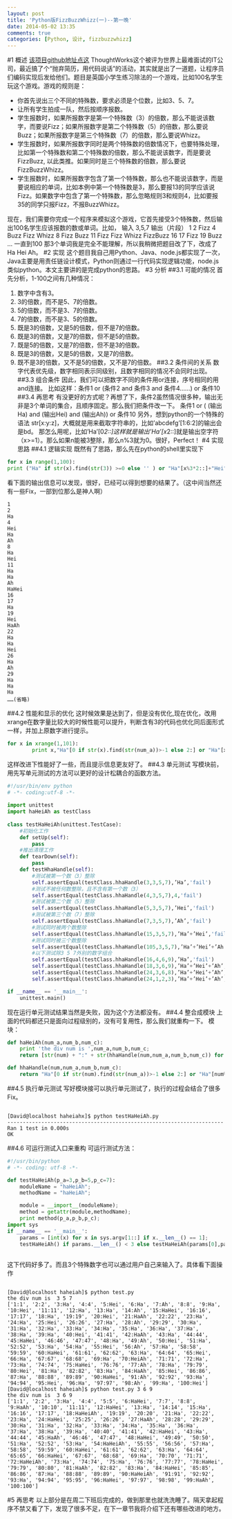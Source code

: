 ```yaml
---
layout: post
title: 'Python版FizzBuzzWhizz(一)--第一晚'
date: 2014-05-02 13:35
comments: true
categories: [Python, 设计, fizzbuzzwhizz]
---
```

#1 概述
[该项目github地址点这](https://github.com/yuezaixz/fizzBuzzWhizz)
ThoughtWorks这个被评为世界上最难面试的IT公司，最近搞了个“抛弃简历，用代码说话”的活动，其实就是出了一道题，让程序员们编码实现后发给他们。题目是英国小学生练习除法的一个游戏，比如100名学生玩这个游戏。游戏的规则是：

*	你首先说出三个不同的特殊数，要求必须是个位数，比如3、5、7。
*	让所有学生拍成一队，然后按顺序报数。
*	学生报数时，如果所报数字是第一个特殊数（3）的倍数，那么不能说该数字，而要说Fizz；如果所报数字是第二个特殊数（5）的倍数，那么要说Buzz；如果所报数字是第三个特殊数（7）的倍数，那么要说Whizz。
*	学生报数时，如果所报数字同时是两个特殊数的倍数情况下，也要特殊处理，比如第一个特殊数和第二个特殊数的倍数，那么不能说该数字，而是要说FizzBuzz, 以此类推。如果同时是三个特殊数的倍数，那么要说FizzBuzzWhizz。
*	学生报数时，如果所报数字包含了第一个特殊数，那么也不能说该数字，而是要说相应的单词，比如本例中第一个特殊数是3，那么要报13的同学应该说Fizz。如果数字中包含了第一个特殊数，那么忽略规则3和规则4，比如要报35的同学只报Fizz，不报BuzzWhizz。

现在，我们需要你完成一个程序来模拟这个游戏，它首先接受3个特殊数，然后输出100名学生应该报数的数或单词。比如，
输入 3,5,7 输出（片段）
1 2 Fizz 4 Buzz Fizz Whizz 8 Fizz Buzz 11 Fizz Fizz Whizz FizzBuzz 16 17 Fizz 19 Buzz … 一直到100
那3个单词我是完全不能理解，所以我稍微把题目改了下，改成了Ha Hei Ah。
#2 实现
这个题目我自己用Python、Java、node.js都实现了一次，Java主要是用责任链设计模式，Python则通过一行代码实现逻辑功能，node.js类似python。本文主要讲的是完成python的思路。
#3 分析
##3.1 可能的情况
首先分析，1-100之间有几种情况：

1) 数字中含有3。
2) 3的倍数，而不是5、7的倍数。
2) 5的倍数，而不是3、7的倍数。
2) 7的倍数，而不是3、5的倍数。
2) 既是3的倍数，又是5的倍数，但不是7的倍数。
2) 既是3的倍数，又是7的倍数，但不是5的倍数。
2) 既是5的倍数，又是7的倍数，但不是3的倍数。
2) 既是3的倍数，又是5的倍数，又是7的倍数。
3) 既不是3的倍数，又不是5的倍数，又不是7的倍数。
##3.2 条件间的关系
数字代表优先级，数字相同表示同级别，且数字相同的情况不会同时出现。
##3.3 组合条件
因此，我们可以把数字不同的条件用or连接，序号相同的用and连接。
比如这样：条件1 or (条件2  and 条件3 and 条件4……) or 条件10
##3.4 再思考
有没更好的方式呢？再想了下，条件2虽然情况很多种，输出无非是3个单词的集合，且顺序固定。那么我们把条件改一下。
条件1 or ( (输出Ha)  and (输出Hei)  and (输出Ah)) or 条件10
另外，想到python的一个特殊的语法 str[x:y:z]，大概就是用来截取字符串的，比如’abcdefg’[1:6:2]的输出会是bd。
那怎么用呢，比如’Ha’[0*2::]这样就是输出’Ha’[x*2::]就是输出空字符（x>=1）。那么如果n能被3整除，那么n%3就为0。很好，Perfect！
#4 实现思路
##4.1 逻辑实现
既然有了思路，那么先在python的shell里实现下
```python
for x in range(1,100):
print ("Ha" if str(x).find(str(3)) >=0 else '' ) or "Ha"[x%3*2::]+"Hei"[x%5*3::] +"Ah"[x%7*2::] or x
```
看下面的输出信息可以发现，很好，已经可以得到想要的结果了。（这中间当然还有一些Fix，一部到位那么是神人啊）

```
1
2
Ha
4
Hei
Ha
Ah
8
Ha
Hei
11
Ha
Ha
Ah
HaHei
16
17
Ha
19
Hei
HaAh
22
Ha
Ha
Hei
26
Ha
Ah
29
Ha
Ha
Ha
……(省略)
```

##4.2 性能和显示的优化
这时候效果是达到了，但是没有优化,现在优化，改用xrange在数字量比较大的时候性能可以提升，判断含有3的代码也优化同后面形式一样，并加上原数字进行提示。
```python
for x in xrange(1,101):
        print x,"Ha"[0 if str(x).find(str(num_a))>-1 else 2:] or "Ha"[x%num_a*2::]+"Hei"[x%num_b*3::] +"Ah"[x%num_c*2::] or x;
```
这样改进下性能好了一些，而且提示信息更友好了。
##4.3 单元测试
写模块前，用先写单元测试的方法可以更好的设计松耦合的函数方法。
```python testHaHeiAh.py
#!/usr/bin/env python  
# -*- coding:utf-8 -*-
  
import unittest
import haHeiAh as testClass
    
class testHaHeiAh(unittest.TestCase):
    #初始化工作
    def setUp(self):
        pass
    #推出清理工作
    def tearDown(self):
        pass
    def testHhaHandle(self):
        #测试被第一个数（3）整除
        self.assertEqual(testClass.hhaHandle(3,3,5,7),’Ha’,'fail')
        #测试不被任何数整除，且不含有第一个数（3）
        self.assertEqual(testClass.hhaHandle(4,3,5,7),4,'fail')
        #测试被第二个数（5）整除
        self.assertEqual(testClass.hhaHandle(5,3,5,7),’Hei’,'fail')
        #测试被第三个数（7）整除
        self.assertEqual(testClass.hhaHandle(7,3,5,7),’Ah’,'fail')
        #测试同时被两个数整除
        self.assertEqual(testClass.hhaHandle(15,3,5,7),’Ha’+’Hei’,'fail')
        #测试同时被三个数整除
        self.assertEqual(testClass.hhaHandle(105,3,5,7),’Ha’+’Hei’+’Ah’,'fail')
        #以下测试除3 5 7外别的数字组合
        self.assertEqual(testClass.hhaHandle(16,4,6,9),’Ha’,'fail')
        self.assertEqual(testClass.hhaHandle(18,3,6,9),’Ha’+’Hei’+’Ah’,'fail')
        self.assertEqual(testClass.hhaHandle(24,3,6,8),’Ha’+’Hei’+’Ah’,'fail')
        self.assertEqual(testClass.hhaHandle(24,1,2,3),’Ha’+’Hei’+’Ah’,'fail')

if __name__ == '__main__':
    unittest.main()
```
现在运行单元测试结果当然是失败，因为这个方法都没有。
##4.4 整合成模块
上面的代码都还只是面向过程级别的，没有可复用性，那么我们就重构一下。
模块：
```python haHeiAh.py
def haHeiAh(num_a,num_b,num_c):
    print 'the div num is ',num_a,num_b,num_c;
    return [str(num) + ":" + str(hhaHandle(num,num_a,num_b,num_c)) for num in xrange(1,101)];

def hhaHandle(num,num_a,num_b,num_c):
    return "Ha"[0 if str(num).find(str(num_a))>-1 else 2:] or "Ha"[num%num_a*2::]+"Hei"[num%num_b*3::] +"Ah"[num%num_c*2::] or num;
```
##4.5 执行单元测试
写好模块接可以执行单元测试了，执行的过程会结合了很多Fix。

```

[David@localhost haheiahx]$ python testHaHeiAh.py 
----------------------------------------------------------------------
Ran 1 test in 0.000s
OK

```

##4.6 可运行测试入口来重构
可运行测试方法：
```python test.py
#!/usr/bin/python
# -*- coding: utf-8 -*-

def testHaHeiAh(p_a=3,p_b=5,p_c=7):
    moduleName = "haHeiAh";
    methodName = "haHeiAh";

    module = __import__(moduleName);
    method = getattr(module,methodName);
    print method(p_a,p_b,p_c);
import sys
if __name__ == '__main__':
    params = [int(x) for x in sys.argv[1::] if x.__len__() == 1];
    testHaHeiAh() if params.__len__() < 3 else testHaHeiAh(params[0],params[1],params[2]);
        
```
这下代码好多了。而且3个特殊数字也可以通过用户自己来输入了。具体看下面操作
```

[David@localhost haheiah]$ python test.py 
the div num is  3 5 7
['1:1', '2:2', '3:Ha', '4:4', '5:Hei', '6:Ha', '7:Ah', '8:8', '9:Ha', '10:Hei', '11:11', '12:Ha', '13:Ha', '14:Ah', '15:HaHei', '16:16', '17:17', '18:Ha', '19:19', '20:Hei', '21:HaAh', '22:22', '23:Ha', '24:Ha', '25:Hei', '26:26', '27:Ha', '28:Ah', '29:29', '30:Ha', '31:Ha', '32:Ha', '33:Ha', '34:Ha', '35:Ha', '36:Ha', '37:Ha', '38:Ha', '39:Ha', '40:Hei', '41:41', '42:HaAh', '43:Ha', '44:44', '45:HaHei', '46:46', '47:47', '48:Ha', '49:Ah', '50:Hei', '51:Ha', '52:52', '53:Ha', '54:Ha', '55:Hei', '56:Ah', '57:Ha', '58:58', '59:59', '60:HaHei', '61:61', '62:62', '63:Ha', '64:64', '65:Hei', '66:Ha', '67:67', '68:68', '69:Ha', '70:HeiAh', '71:71', '72:Ha', '73:Ha', '74:74', '75:HaHei', '76:76', '77:Ah', '78:Ha', '79:79', '80:Hei', '81:Ha', '82:82', '83:Ha', '84:HaAh', '85:Hei', '86:86', '87:Ha', '88:88', '89:89', '90:HaHei', '91:Ah', '92:92', '93:Ha', '94:94', '95:Hei', '96:Ha', '97:97', '98:Ah', '99:Ha', '100:Hei']
[David@localhost haheiah]$ python test.py 3 6 9
the div num is  3 6 9
['1:1', '2:2', '3:Ha', '4:4', '5:5', '6:HaHei', '7:7', '8:8', '9:HaAh', '10:10', '11:11', '12:HaHei', '13:Ha', '14:14', '15:Ha', '16:16', '17:17', '18:HaHeiAh', '19:19', '20:20', '21:Ha', '22:22', '23:Ha', '24:HaHei', '25:25', '26:26', '27:HaAh', '28:28', '29:29', '30:Ha', '31:Ha', '32:Ha', '33:Ha', '34:Ha', '35:Ha', '36:Ha', '37:Ha', '38:Ha', '39:Ha', '40:40', '41:41', '42:HaHei', '43:Ha', '44:44', '45:HaAh', '46:46', '47:47', '48:HaHei', '49:49', '50:50', '51:Ha', '52:52', '53:Ha', '54:HaHeiAh', '55:55', '56:56', '57:Ha', '58:58', '59:59', '60:HaHei', '61:61', '62:62', '63:Ha', '64:64', '65:65', '66:HaHei', '67:67', '68:68', '69:Ha', '70:70', '71:71', '72:HaHeiAh', '73:Ha', '74:74', '75:Ha', '76:76', '77:77', '78:HaHei', '79:79', '80:80', '81:HaAh', '82:82', '83:Ha', '84:HaHei', '85:85', '86:86', '87:Ha', '88:88', '89:89', '90:HaHeiAh', '91:91', '92:92', '93:Ha', '94:94', '95:95', '96:HaHei', '97:97', '98:98', '99:HaAh', '100:100']
```

#5 再思考
以上部分是在周二下班后完成的，做到那里也就洗洗睡了。隔天拿起程序不禁又看了下，发现了很多不足，在下一章节我将介绍下还有哪些改进的地方。
